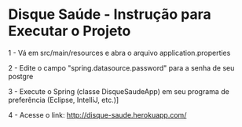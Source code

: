 # Disque Saúde - Instrução para Executar o Projeto

1 - Vá em src/main/resources e abra o arquivo application.properties

2 - Edite o campo "spring.datasource.password" para a senha de seu postgre

3 - Execute o Spring (classe DisqueSaudeApp) em seu programa de preferência (Eclipse, IntelliJ, etc.)]

4 - Acesse o link: http://disque-saude.herokuapp.com/
